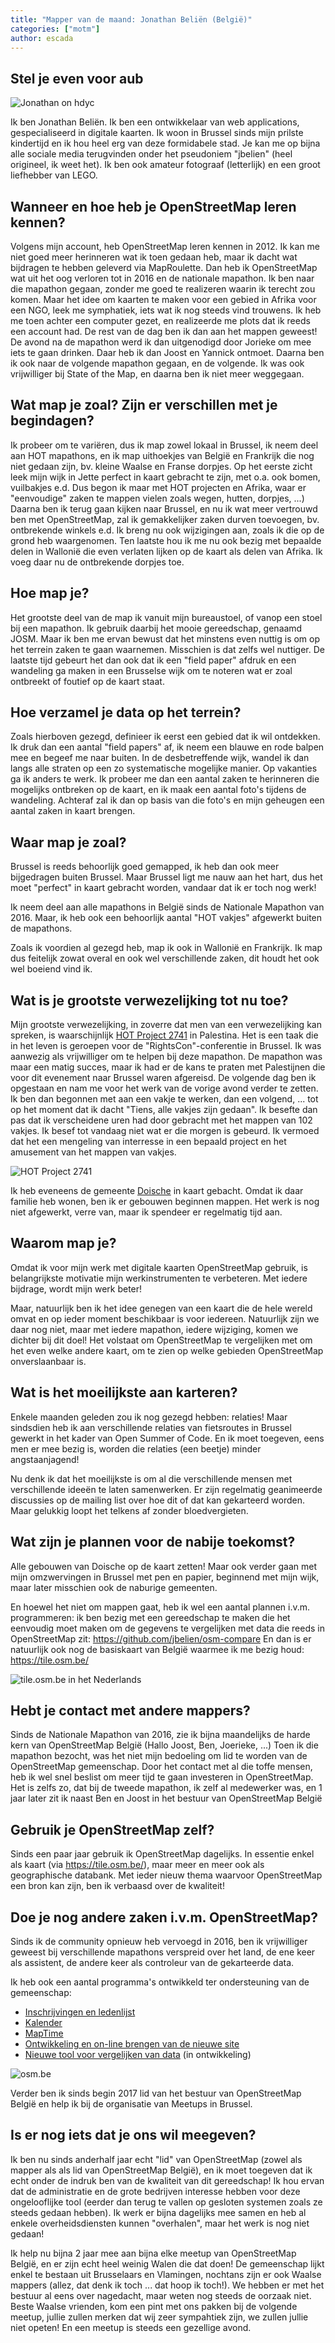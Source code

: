 ```yaml
---
title: "Mapper van de maand: Jonathan Beliën (België)"
categories: ["motm"]
author: escada
---
```


## Stel je even voor aub

![Jonathan on hdyc](https://photos.smugmug.com/OSM/Screenshots/Mapper-in-the-Spotlight/Jonathan-Beliën/i-2wVmTgF/0/7c87e077/X2/Screen%20Shot%202017-09-13%20at%2012.29.51-X2.png)

Ik ben Jonathan Beliën. Ik ben een ontwikkelaar van web applications, gespecialiseerd in digitale kaarten.
Ik woon in Brussel sinds mijn prilste kindertijd en ik hou heel erg van deze formidabele stad. Je kan me op bijna alle
sociale media terugvinden onder het pseudoniem "jbelien" (heel origineel, ik weet het). Ik ben ook
amateur fotograaf (letterlijk) en een groot liefhebber van LEGO.

## Wanneer en hoe heb je OpenStreetMap leren kennen?

Volgens  mijn account, heb OpenStreetMap leren kennen in 2012.  Ik kan me niet goed meer herinneren
wat ik toen gedaan heb, maar ik dacht  wat bijdragen te hebben geleverd via MapRoulette. Dan heb ik OpenStreetMap
wat uit het oog verloren tot in 2016 en de nationale mapathon. Ik ben naar die mapathon gegaan,
zonder me goed te realizeren waarin ik terecht zou komen. Maar het idee om kaarten te maken voor een
gebied in Afrika voor een NGO, leek me symphatiek, iets wat ik nog steeds vind trouwens.
Ik heb me toen achter een computer gezet, en realizeerde me plots dat ik reeds een account had. De rest
van de dag ben ik dan aan het mappen geweest!
De avond na de mapathon werd ik dan uitgenodigd door Jorieke om mee iets te gaan drinken.
Daar heb ik dan Joost en Yannick ontmoet. Daarna ben ik ook naar de volgende mapathon gegaan,
en de volgende. Ik was ook vrijwilliger bij State of the Map, en daarna ben ik niet meer weggegaan.

## Wat map je zoal? Zijn er verschillen met je begindagen?

Ik probeer om te variëren, dus ik map zowel lokaal in Brussel, ik neem deel aan HOT mapathons, en ik
map uithoekjes van België en Frankrijk die nog niet gedaan zijn, bv. kleine Waalse en Franse dorpjes.
Op het eerste zicht leek mijn wijk in Jette perfect in kaart gebracht te zijn, met o.a. ook bomen,
vuilbakjes e.d. Dus begon ik maar met HOT projecten en Afrika, waar er "eenvoudige" zaken te mappen
vielen zoals wegen, hutten, dorpjes, ...) Daarna ben ik terug gaan kijken naar Brussel, en nu ik
wat meer vertrouwd ben met OpenStreetMap, zal ik gemakkelijker zaken durven toevoegen, bv. ontbrekende
winkels e.d. Ik breng nu ook wijzigingen aan, zoals ik die op de grond heb waargenomen.
Ten laatste hou ik me nu ook bezig met bepaalde delen in Wallonië die even verlaten lijken op de kaart
als delen van Afrika. Ik voeg daar nu de ontbrekende dorpjes toe.

## Hoe map je?

Het grootste deel van de map ik vanuit mijn bureaustoel, of vanop een stoel bij een mapathon. Ik gebruik
daarbij het mooie gereedschap, genaamd JOSM. Maar ik ben me ervan bewust dat het minstens even nuttig is
om op het terrein zaken te gaan waarnemen. Misschien is dat zelfs wel nuttiger. De laatste tijd gebeurt
het dan ook dat ik een "field paper" afdruk en een wandeling ga maken in een Brusselse wijk om te
noteren wat er zoal ontbreekt of foutief op de kaart staat.

## Hoe verzamel je data op het terrein?

Zoals hierboven gezegd, definieer ik eerst een gebied dat ik wil ontdekken. Ik druk dan een aantal "field papers" af,
ik neem een blauwe en rode balpen mee en begeef me naar buiten. In de desbetreffende wijk, wandel ik
dan langs alle straten op een zo systematische mogelijke manier. Op vakanties ga ik anders te werk.
Ik probeer me dan een aantal zaken te herinneren die mogelijks ontbreken op de kaart, en ik
maak een aantal foto's tijdens de wandeling. Achteraf zal ik dan op basis van die foto's en mijn geheugen
een aantal zaken in kaart brengen.

## Waar map je zoal?

Brussel is reeds behoorlijk goed gemapped, ik heb dan ook meer bijgedragen buiten Brussel. Maar Brussel ligt
me nauw aan het hart, dus het moet "perfect" in kaart gebracht worden, vandaar dat ik er toch nog werk!

Ik neem deel aan alle mapathons in België sinds de Nationale Mapathon van 2016. Maar, ik heb ook een behoorlijk
aantal "HOT vakjes" afgewerkt buiten de mapathons.

Zoals ik voordien al gezegd heb, map ik ook in Wallonië en Frankrijk. Ik map dus feitelijk zowat overal
en ook wel verschillende zaken, dit houdt het ook wel boeiend vind ik.

## Wat is je grootste verwezelijking tot nu toe?

Mijn grootste verwezelijking, in zoverre dat men van een verwezelijking kan spreken, is waarschijnlijk
[HOT Project 2741](http://tasks.hotosm.org/project/2741) in Palestina. Het is een taak die in het
leven is geroepen voor de "RightsCon"-conferentie in Brussel. Ik was aanwezig als vrijwilliger om
te helpen bij deze mapathon. De mapathon was maar een matig succes, maar ik had er de kans te praten met
Palestijnen die voor dit evenement naar Brussel waren afgereisd. De volgende dag ben ik opgestaan
en nam me voor het werk van de vorige avond verder te zetten. Ik ben dan begonnen met aan een vakje
te werken, dan een volgend, ... tot op het moment dat ik dacht "Tiens, alle vakjes zijn gedaan". Ik
besefte dan pas dat ik verscheidene uren had door gebracht met het mappen van 102 vakjes. Ik besef
tot vandaag niet wat er die morgen is gebeurd. Ik vermoed dat het een mengeling van interresse in
een bepaald project en het amusement van het mappen van vakjes.

![HOT Project 2741](https://photos.smugmug.com/OSM/Screenshots/Mapper-in-the-Spotlight/Jonathan-Beliën/i-QmW6JZF/0/68c9bdd1/L/Screen%20Shot%202017-09-13%20at%2012.27.10-L.png)

Ik heb eveneens de gemeente [Doische](http://www.openstreetmap.org/relation/1604184) in
kaart gebacht. Omdat ik daar familie heb wonen, ben ik er gebouwen beginnen mappen. Het werk
is nog niet afgewerkt, verre van, maar ik spendeer er regelmatig tijd aan.

## Waarom map je?

Omdat ik voor mijn werk met digitale kaarten OpenStreetMap gebruik, is belangrijkste motivatie mijn
werkinstrumenten te verbeteren. Met iedere bijdrage, wordt mijn werk beter!

Maar, natuurlijk ben ik het idee genegen van een kaart die de hele wereld omvat en op ieder moment beschikbaar
is voor iedereen. Natuurlijk zijn we daar nog niet, maar met iedere mapathon, iedere wijziging,
komen we dichter bij dit doel! Het volstaat om OpenStreetMap te vergelijken met om het even
welke andere kaart, om te zien op welke gebieden OpenStreetMap onverslaanbaar is.

## Wat is het moeilijkste aan karteren?

Enkele maanden geleden zou ik nog gezegd hebben: relaties! Maar sindsdien heb ik aan verschillende
relaties van fietsroutes in Brussel gewerkt in het kader van Open Summer of Code. En ik moet toegeven,
eens men er mee bezig is, worden die relaties (een beetje) minder angstaanjagend!

Nu denk ik dat het moeilijkste is om al die verschillende mensen met verschillende ideeën te laten
samenwerken. Er zijn regelmatig geanimeerde discussies op de mailing list over hoe dit of dat kan gekarteerd
 worden. Maar gelukkig loopt het telkens af zonder bloedvergieten.

## Wat zijn je plannen voor de nabije toekomst?

Alle gebouwen van Doische op de kaart zetten! Maar ook verder gaan met mijn omzwervingen in
Brussel met pen en papier, beginnend met mijn wijk, maar later misschien ook de naburige gemeenten.

En hoewel het niet om mappen gaat, heb ik wel een aantal plannen i.v.m. programmeren: ik ben bezig met een gereedschap
te maken die het eenvoudig moet maken om de gegevens te vergelijken met data die reeds in OpenStreetMap zit: <https://github.com/jbelien/osm-compare>
En dan is er natuurlijk ook nog de basiskaart van België waarmee ik me bezig houd: <https://tile.osm.be/>

![tile.osm.be in het Nederlands](https://photos.smugmug.com/OSM/Screenshots/Mapper-in-the-Spotlight/Jonathan-Beliën/i-7THt6Vg/0/46c8a54c/XL/Screen%20Shot%202017-09-13%20at%2012.27.57-XL.png)

## Hebt je contact met andere mappers?

Sinds de Nationale Mapathon van 2016, zie ik bijna maandelijks de harde kern van OpenStreetMap België (Hallo Joost, Ben, Joerieke, ...)
Toen ik die mapathon bezocht, was het niet mijn bedoeling om lid te worden van de OpenStreetMap gemeenschap.
Door het contact met al die toffe mensen, heb ik wel snel beslist om meer tijd te gaan investeren in OpenStreetMap.
Het is zelfs zo, dat bij de tweede mapathon, ik zelf al medewerker was, en 1 jaar later zit ik
naast Ben en Joost in het bestuur van OpenStreetMap België

## Gebruik je OpenStreetMap zelf?

Sinds een paar jaar gebruik ik OpenStreetMap dagelijks. In essentie enkel als kaart (via <https://tile.osm.be/>), maar
meer en meer ook als geographische databank. Met ieder nieuw thema waarvoor OpenStreetMap een bron
kan zijn, ben ik verbaasd over de kwaliteit!

## Doe je nog andere zaken i.v.m. OpenStreetMap?

Sinds ik de community opnieuw heb vervoegd in 2016, ben ik vrijwilliger geweest bij verschillende mapathons
verspreid over het land, de ene keer als assistent, de andere keer als controleur van de gekarteerde data.

Ik heb ook een aantal programma's ontwikkeld ter ondersteuning van de gemeenschap:

* [Inschrijvingen en ledenlijst](https://members.osm.be/)
* [Kalender](https://calendar.osm.be/)
* [MapTime](http://maptime.io/belgium/)
* [Ontwikkeling en on-line brengen van de nieuwe site](http://osm.be/)
* [Nieuwe tool voor vergelijken van data](https://github.com/jbelien/osm-compare)  (in ontwikkeling)

![osm.be](https://photos.smugmug.com/OSM/Screenshots/Mapper-in-the-Spotlight/Jonathan-Beliën/i-7THt6Vg/1/16c7ebff/XL/Screen%20Shot%202017-09-13%20at%2012.27.57-XL.png)

Verder ben ik sinds begin 2017 lid van het bestuur van OpenStreetMap België en help ik
bij de organisatie van Meetups in Brussel.

## Is er nog iets dat je ons wil meegeven?

Ik ben nu sinds anderhalf jaar  echt "lid" van OpenStreetMap (zowel als mapper als als lid van
OpenStreetMap België), en ik moet toegeven dat ik echt onder de indruk ben van de kwaliteit van dit
gereedschap! Ik hou ervan dat de administratie en de grote bedrijven interesse hebben voor
deze ongelooflijke tool (eerder dan terug te vallen op gesloten systemen zoals ze steeds gedaan
hebben). Ik werk er bijna dagelijks mee samen en heb al enkele overheidsdiensten kunnen "overhalen",
maar het werk is nog niet gedaan!

Ik help nu bijna 2 jaar mee aan bijna elke meetup van OpenStreetMap België, en er zijn echt
heel weinig Walen die dat doen! De gemeenschap lijkt enkel te bestaan uit Brusselaars en Vlamingen,
nochtans zijn er ook Waalse mappers (allez, dat denk ik toch ... dat hoop ik toch!).
We hebben er met het bestuur al eens over nagedacht, maar weten nog steeds de oorzaak niet.
Beste Waalse vrienden, kom een pint met ons pakken bij de volgende meetup, jullie zullen merken
dat wij zeer sympahtiek zijn, we zullen jullie niet opeten! En een meetup is steeds een gezellige avond.
